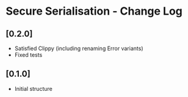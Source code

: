 # Secure Serialisation - Change Log

## [0.2.0]
- Satisfied Clippy (including renaming Error variants)
- Fixed tests

## [0.1.0]
- Initial structure

